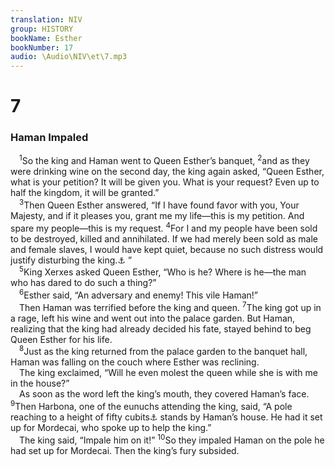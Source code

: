 ```yaml
---
translation: NIV
group: HISTORY
bookName: Esther 
bookNumber: 17
audio: \Audio\NIV\et\7.mp3
---
```


<div class="title"><h1>7</h1><h3>Haman Impaled </h3></div>
<span class="verse et_7_1"> <sup>1</sup>So the king and Haman went to Queen Esther’s banquet, </span>
<span class="verse et_7_2"><sup>2</sup>and as they were drinking wine on the second day, the king again asked, “Queen Esther, what is your petition? It will be given you. What is your request? Even up to half the kingdom, it will be granted.” <br/></span>
<span class="verse et_7_3"> <sup>3</sup>Then Queen Esther answered, “If I have found favor with you, Your Majesty, and if it pleases you, grant me my life—this is my petition. And spare my people—this is my request. </span>
<span class="verse et_7_4"><sup>4</sup>For I and my people have been sold to be destroyed, killed and annihilated. If we had merely been sold as male and female slaves, I would have kept quiet, because no such distress would justify disturbing the king.<a data-toggle="tooltip" data-placement="bottom" title="Or quiet, but the compensation our adversary offers cannot be compared with the loss the king would suffer">⚓</a> ” <br/></span>
<span class="verse et_7_5"> <sup>5</sup>King Xerxes asked Queen Esther, “Who is he? Where is he—the man who has dared to do such a thing?” <br/></span>
<span class="verse et_7_6"> <sup>6</sup>Esther said, “An adversary and enemy! This vile Haman!” <br/> Then Haman was terrified before the king and queen. </span>
<span class="verse et_7_7"><sup>7</sup>The king got up in a rage, left his wine and went out into the palace garden. But Haman, realizing that the king had already decided his fate, stayed behind to beg Queen Esther for his life. <br/></span>
<span class="verse et_7_8"> <sup>8</sup>Just as the king returned from the palace garden to the banquet hall, Haman was falling on the couch where Esther was reclining. <br/> The king exclaimed, “Will he even molest the queen while she is with me in the house?” <br/> As soon as the word left the king’s mouth, they covered Haman’s face. </span>
<span class="verse et_7_9"><sup>9</sup>Then Harbona, one of the eunuchs attending the king, said, “A pole reaching to a height of fifty cubits<a data-toggle="tooltip" data-placement="bottom" title="That is, about 75 feet or about 23 meters">⚓</a> stands by Haman’s house. He had it set up for Mordecai, who spoke up to help the king.” <br/> The king said, “Impale him on it!” </span>
<span class="verse et_7_10"><sup>10</sup>So they impaled Haman on the pole he had set up for Mordecai. Then the king’s fury subsided. <br/></span>
